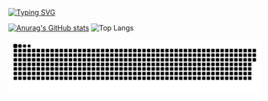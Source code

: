 <!--
**mx52jing/mx52jing** is a ✨ _special_ ✨ repository because its `README.md` (this file) appears on your GitHub profile.

Here are some ideas to get you started:

- 🔭 I’m currently working on ...
- 🌱 I’m currently learning ...
- 👯 I’m looking to collaborate on ...
- 🤔 I’m looking for help with ...
- 💬 Ask me about ...
- 📫 How to reach me: ...
- 😄 Pronouns: ...
- ⚡ Fun fact: ...
-->

[![Typing SVG](https://readme-typing-svg.demolab.com?font=Madimi+One&weight=600&size=28&pause=200&center=true&vCenter=true&multiline=true&repeat=false&random=false&width=880&height=86&lines=The+person+who+works+hard+and+perseveres+;will+achieve+success+where+others+fail)](https://git.io/typing-svg)

[![Anurag's GitHub stats](https://github-readme-stats.vercel.app/api?username=mx52jing&theme=tokyonight)](https://github.com/anuraghazra/github-readme-stats)
![Top Langs](https://github-readme-stats.vercel.app/api/top-langs/?username=anuraghazra&theme=tokyonight&&layout=compact)

![亮色](https://github.com/mx52jing/mx52jing/blob/output/github-contribution-grid-snake.svg)
